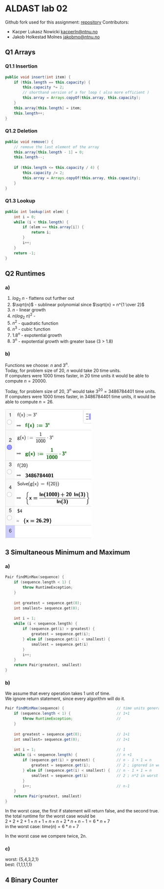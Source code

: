 # ALDAST lab 02
Github fork used for this assignment: [repository](https://github.com/nokacper24/aldast-lab02)
Contributors: 
- Kacper Lukasz Nowicki [kacperln@ntnu.no](mailto:kacperln@ntnu.no)
- Jakob Holkestad Molnes [jakobmo@ntnu.no](mailto:jakobmo@ntnu.no)

## Q1 Arrays
### Q1.1 Insertion
``` java
public void insert(int item) {  
    if (this.length == this.capacity) {  
        this.capacity *= 2;  
        // shorthand version of a for loop ( also more efficient )
        this.array = Arrays.copyOf(this.array, this.capacity);  
    }  
    this.array[this.length] = item;  
    this.length++;  
}
```

### Q1.2 Deletion
``` java
public void remove() {  
    // remove the last element of the array  
    this.array[this.length - 1] = 0;  
    this.length--;  
  
    if (this.length <= this.capacity / 4) {  
        this.capacity /= 2;  
        this.array = Arrays.copyOf(this.array, this.capacity);  
    }  
}
```
<div style="page-break-after: always;"></div>

### Q1.3 Lookup
``` java
public int lookup(int elem) {  
    int i = 0;  
    while (i < this.length) {  
        if (elem == this.array[i]) {  
            return i;  
        }  
        i++;  
    }  
    return -1;  
}
```

## Q2 Runtimes
### a)
1. $log{_2}{\ n}$ - flattens out further out
2. $\sqrt{n}$ - sublinear polynomial since $\sqrt{n} = n^{1 \over 2}$ 
3. $n$ - linear growth
4. $n(log{_2}{\ n})^2$ - 
5. $n^2$ - quadratic function
6. $n^3$ - cubic function
7. $1.8^n$ - expotential growth
8. $3^n$ - expotential growth with greater base (3 > 1.8)

### b)
Functions we choose: $n$ and $3^n$.  
Today, for problem size of 20, $n$ would take 20 time units.  
If computers were 1000 times faster, in 20 time units it would be able to compute $n = 20000$.

Today, for problem size of 20, $3^n$ would take $3 ^{20} =3486784401$ time units.  
If computers were 1000 times faster, in $3486784401$ time units, it would be able to compute $n = 26$.  

![calculation](/screenshots/2b.png)  

## 3 Simultaneous Minimum and Maximum
### a)
``` cpp
Pair findMinMax(sequence) {
	if (sequence.length < 1) {
		throw RuntimeException;
	}
	
	int greatest = sequence.get(0);
	int smallest= sequence.get(0);
	
	int i = 1;
	while (i < sequence.length) {
		if (sequence.get(i) > greatest) {
			greatest = sequence.get(i);
		} else if (sequence.get(i) < smallest) {
			smallest = sequence.get(i)
		}
		i++;
	}
	return Pair(greatest, smallest)
}
```

### b)
We assume that every operation takes 1 unit of time.  
We ignore return statement, since every algorithm will do it.
``` java
Pair findMinMax(sequence) {                        // time units general
	if (sequence.length < 1) {                     // 1+1
		throw RuntimeException;                    // 
	}
	
	int greatest = sequence.get(0);                // 1+1
	int smallest= sequence.get(0);                 // 1+1
	
	int i = 1;                                     // 1
	while (i < sequence.length) {                  // n +1
		if (sequence.get(i) > greatest) {          // n - 1 + 1 = n
			greatest = sequence.get(i);            // 2 ; ignored in worst
		} else if (sequence.get(i) < smallest) {   // n - 1 + 1 = n
			smallest = sequence.get(i)             // 2 ; n*2 in worst case 
		}
		i++;                                       // n-1
	}
	return Pair(greatest, smallest)
}
```

In the worst case, the first if statement will return false, and the second true.  
the total runtime for the worst case would be  
$2+2+2+1+n+1+n+n+2*n+n-1 = 6*n + 7$  
in the worst case: $time(n) = 6*n + 7$  

In the worst case we compere twice, 2n.

### c)
worst: {5,4,3,2,1}  
best: {1,1,1,1,1}

## 4 Binary Counter

